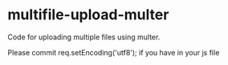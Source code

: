 # multifile-upload-multer
Code for uploading multiple files using multer.

Please commit req.setEncoding('utf8'); if you have in your js file
